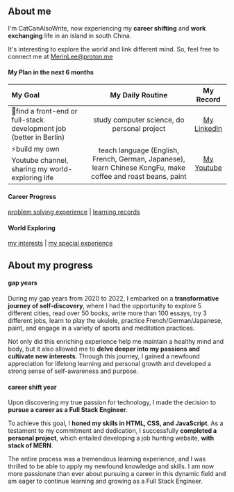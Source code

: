 ## About me
I'm CatCanAlsoWrite, now experiencing my **career shifting** and **work exchanging** life in an island in south China.

It's interesting to explore the world and link different mind. So, feel free to connect me at MerinLee@proton.me

#### My Plan in the next 6 months
My Goal | My Daily Routine | My Record
:-- | :--: | :--:
🌱find a front-end or full-stack development job (better in Berlin) | study computer science, do personal project | [My LinkedIn](https://www.linkedin.com/in/merin-lee/)
⚡build my own Youtube channel, sharing my world-exploring life | teach language (English, French, German, Japanese), learn Chinese KongFu, make coffee and roast beans, paint | [My Youtube]()


#### Career Progress
[problem solving experience](https://github.com/CatCanAlsoWrite/problem-solving) | 
[learning records](https://github.com/CatCanAlsoWrite/learning-material) 

#### World Exploring
[my interests](https://github.com/CatCanAlsoWrite/my-interests) |
[my special experience](https://github.com/CatCanAlsoWrite/my-special-experience)

## About my progress
#### gap years
During my gap years from 2020 to 2022, I embarked on a **transformative journey of self-discovery**, where I had the opportunity to explore 5 different cities, read over 50 books, write more than 100 essays, try 3 different jobs, learn to play the ukulele, practice French/German/Japanese, paint, and engage in a variety of sports and meditation practices. 

Not only did this enriching experience help me maintain a healthy mind and body, but it also allowed me to **delve deeper into my passions and cultivate new interests**. Through this journey, I gained a newfound appreciation for lifelong learning and personal growth and developed a strong sense of self-awareness and purpose.

#### career shift year
Upon discovering my true passion for technology, I made the decision to **pursue a career as a Full Stack Engineer**. 

To achieve this goal, I **honed my skills in HTML, CSS, and JavaScript**. As a testament to my commitment and dedication, I successfully **completed a personal project**, which entailed developing a job hunting website, **with stack of MERN**. 

The entire process was a tremendous learning experience, and I was thrilled to be able to apply my newfound knowledge and skills. I am now more passionate than ever about pursuing a career in this dynamic field and am eager to continue learning and growing as a Full Stack Engineer.


